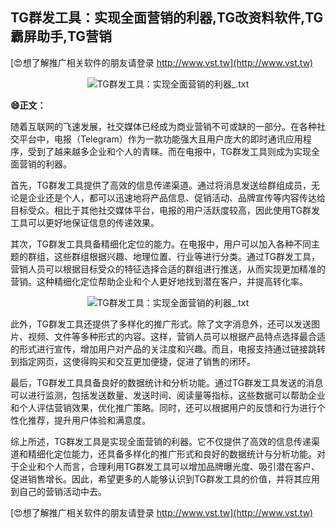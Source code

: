## **TG群发工具：实现全面营销的利器,TG改资料软件,TG霸屏助手,TG营销**

[😍想了解推广相关软件的朋友请登录 http://www.vst.tw](http://www.vst.tw)

 <center><img src="https://vst.tw/MP4/tuiguang/png/7.png" alt="TG群发工具：实现全面营销的利器_.txt"></center>

**😄正文：**

随着互联网的飞速发展，社交媒体已经成为商业营销不可或缺的一部分。在各种社交平台中，电报（Telegram）作为一款功能强大且用户庞大的即时通讯应用程序，受到了越来越多企业和个人的青睐。而在电报中，TG群发工具则成为实现全面营销的利器。

首先，TG群发工具提供了高效的信息传递渠道。通过将消息发送给群组成员，无论是企业还是个人，都可以迅速地将产品信息、促销活动、品牌宣传等内容传达给目标受众。相比于其他社交媒体平台，电报的用户活跃度较高，因此使用TG群发工具可以更好地保证信息的传递效果。

其次，TG群发工具具备精细化定位的能力。在电报中，用户可以加入各种不同主题的群组，这些群组根据兴趣、地理位置、行业等进行分类。通过TG群发工具，营销人员可以根据目标受众的特征选择合适的群组进行推送，从而实现更加精准的营销。这种精细化定位帮助企业和个人更好地找到潜在客户，并提高转化率。

 <center><img src="https://vst.tw/MP4/tuiguang/png/6.png" alt="TG群发工具：实现全面营销的利器_.txt"></center>

此外，TG群发工具还提供了多样化的推广形式。除了文字消息外，还可以发送图片、视频、文件等多种形式的内容。这样，营销人员可以根据产品特点选择最合适的形式进行宣传，增加用户对产品的关注度和兴趣。而且，电报支持通过链接跳转到指定网页，这使得购买和交互更加便捷，促进了销售的闭环。

最后，TG群发工具具备良好的数据统计和分析功能。通过TG群发工具发送的消息可以进行监测，包括发送数量、发送时间、阅读量等指标，这些数据可以帮助企业和个人评估营销效果，优化推广策略。同时，还可以根据用户的反馈和行为进行个性化推荐，提升用户体验和满意度。

综上所述，TG群发工具是实现全面营销的利器。它不仅提供了高效的信息传递渠道和精细化定位能力，还具备多样化的推广形式和良好的数据统计与分析功能。对于企业和个人而言，合理利用TG群发工具可以增加品牌曝光度、吸引潜在客户、促进销售增长。因此，希望更多的人能够认识到TG群发工具的价值，并将其应用到自己的营销活动中去。

[😍想了解推广相关软件的朋友请登录 http://www.vst.tw](http://www.vst.tw)



